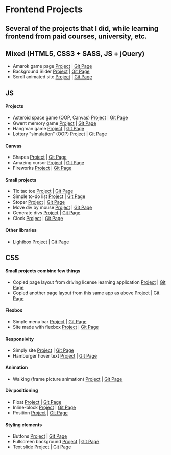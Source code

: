 # Frontend Projects
## Several of the projects that I did, while learning frontend from paid courses, university, etc.

## Mixed (HTML5, CSS3 + SASS, JS + jQuery)

- Amarok game page
[Project](https://amarokgame.com) | [Git Page](https://github.com/MarcinParda/AmarokPage)
- Background Slider
[Project](https://marcinparda.github.io/Frontend-Projects/JS/training/bg-slider/index.html) | [Git Page](https://github.com/MarcinParda/Frontend-Projects/tree/master/JS/training/bg-slider)
- Scroll animated site
[Project](https://marcinparda.github.io/Frontend-Projects/JS/projects/scroll-animated-sections/index.html) | [Git Page](https://github.com/MarcinParda/Frontend-Projects/tree/master/JS/projects/scroll-animated-sections)

## JS

#### Projects
- Asteroid space game (OOP, Canvas)
[Project](https://marcinparda.github.io/Frontend-Projects/JS/projects/asteroids-game/index.html) | [Git Page](https://github.com/MarcinParda/Frontend-Projects/tree/master/JS/projects/asteroids-game)
- Gwent memory game 
[Project](https://marcinparda.github.io/Frontend-Projects/JS/projects/gwent-memory/index.html) | [Git Page](https://github.com/MarcinParda/Frontend-Projects/tree/master/JS/projects/gwent-memory)
- Hangman game 
[Project](https://marcinparda.github.io/Frontend-Projects/JS/projects/hangman/index.html) | [Git Page](https://github.com/MarcinParda/Frontend-Projects/tree/master/JS/projects/hangman)
- Lottery "simulation" (OOP)
[Project](https://marcinparda.github.io/Frontend-Projects/JS/projects/hangman/index.html) | [Git Page](https://github.com/MarcinParda/Frontend-Projects/tree/master/JS/projects/lottery)

#### Canvas
- Shapes
[Project](https://marcinparda.github.io/Frontend-Projects/JS/training/canvas-shapes/index.html) | [Git Page](https://github.com/MarcinParda/Frontend-Projects/tree/master/JS/training/canvas-shapes)
- Amazing cursor
[Project](https://marcinparda.github.io/Frontend-Projects/JS/training/amazing-cursor/index.html) | [Git Page](https://github.com/MarcinParda/Frontend-Projects/tree/master/JS/training/amazing-cursor)
- Fireworks
[Project](https://marcinparda.github.io/Frontend-Projects/JS/training/fireworks/index.html) | [Git Page](https://github.com/MarcinParda/Frontend-Projects/tree/master/JS/training/fireworks)

#### Small projects
- Tic tac toe
[Project](https://marcinparda.github.io/Frontend-Projects/JS/training/tic-tac-toe/index.html) | [Git Page](https://github.com/MarcinParda/Frontend-Projects/tree/master/JS/training/tic-tac-toe)
- Simple to-do list
[Project](https://marcinparda.github.io/Frontend-Projects/JS/training/simple-todo-list/index.html) | [Git Page](https://github.com/MarcinParda/Frontend-Projects/tree/master/JS/training/simple-todo-list)
- Stoper
[Project](https://marcinparda.github.io/Frontend-Projects/JS/training/stoper/index.html) | [Git Page](https://github.com/MarcinParda/Frontend-Projects/tree/master/JS/training/stoper)
- Move div by mouse
[Project](https://marcinparda.github.io/Frontend-Projects/JS/training/mouse-move-div/index.html) | [Git Page](https://github.com/MarcinParda/Frontend-Projects/tree/master/JS/training/mouse-move-div)
- Generate divs
[Project](https://marcinparda.github.io/Frontend-Projects/JS/training/generate-divs/index.html) | [Git Page](https://github.com/MarcinParda/Frontend-Projects/tree/master/JS/training/generate-divs)
- Clock
[Project](https://marcinparda.github.io/Frontend-Projects/JS/training/clock/index.html) | [Git Page](https://github.com/MarcinParda/Frontend-Projects/tree/master/JS/training/clock)

#### Other libraries
- Lightbox
[Project](https://marcinparda.github.io/Frontend-Projects/JS/training/gallery-lightbox/index.html) | [Git Page](https://github.com/MarcinParda/Frontend-Projects/tree/master/JS/training/gallery-lightbox)

## CSS

#### Small projects combine few things
- Copied page layout from driving license learning application [Project](https://github.com/MarcinParda/Frontend-Projects/CSS/training/driving-license-tests-2/index.html) | [Git Page](https://marcinparda.github.io/Frontend-Projects/tree/master/CSS/training/driving-license-tests-2)
- Copied another page layout from this same app as above [Project](https://marcinparda.github.io/Frontend-Projects/CSS/training/driving-license-tests/index.html) | [Git Page](https://github.com/MarcinParda/Frontend-Projects/tree/master/CSS/training/driving-license-tests)

#### Flexbox
- Simple menu bar [Project](https://marcinparda.github.io/Frontend-Projects/CSS/training/flexbox-menu/index.html) | [Git Page](https://github.com/MarcinParda/Frontend-Projects/tree/master/CSS/training/flexbox-menu)
- Site made with flexbox [Project](https://marcinparda.github.io/Frontend-Projects/CSS/training/flexbox-site-trolls/projekt.html) | [Git Page](https://github.com/MarcinParda/Frontend-Projects/tree/master/CSS/training/flexbox-site-trolls)

#### Responsivity
- Simply site [Project](https://marcinparda.github.io/Frontend-Projects/CSS/training/responsive-site/index.html) | [Git Page](https://github.com/MarcinParda/Frontend-Projects/tree/master/CSS/training/responsive-site)
- Hamburger hover text [Project](https://marcinparda.github.io/Frontend-Projects/CSS/training/hamburger-hover-text/index.html) | [Git Page](https://github.com/MarcinParda/Frontend-Projects/tree/master/CSS/training/hamburger-hover-text)


#### Animation
- Walking (frame picture animation) [Project](https://marcinparda.github.io/Frontend-Projects/CSS/training/animation-walking/index.html) | [Git Page](https://github.com/MarcinParda/Frontend-Projects/tree/master/CSS/training/animation-walking)

#### Div positioning
- Float [Project](https://marcinparda.github.io/Frontend-Projects/CSS/training/float-chessboard/projekt.html) | [Git Page](https://github.com/MarcinParda/Frontend-Projects/tree/master/CSS/training/float-chessboard)
- Inline-block [Project](https://marcinparda.github.io/Frontend-Projects/CSS/training/position-chessboard/index.html) | [Git Page](https://github.com/MarcinParda/Frontend-Projects/tree/master/CSS/training/position-chessboard)
- Position [Project](https://marcinparda.github.io/Frontend-Projects/CSS/training/inline-block-chessboard/index.html) | [Git Page](https://github.com/MarcinParda/Frontend-Projects/tree/master/CSS/training/inline-block-chessboard)

#### Styling elements
- Buttons [Project](https://marcinparda.github.io/Frontend-Projects/CSS/training/buttons/index.html) | [Git Page](https://github.com/MarcinParda/Frontend-Projects/tree/master/CSS/training/buttons)
- Fullscreen background [Project](https://marcinparda.github.io/Frontend-Projects/CSS/training/fullscreen-page/index.html) | [Git Page](https://github.com/MarcinParda/Frontend-Projects/tree/master/CSS/training/fullscreen-page)
- Text slide [Project](https://marcinparda.github.io/Frontend-Projects/CSS/training/text-slide/index.html) | [Git Page](https://github.com/MarcinParda/Frontend-Projects/tree/master/CSS/training/text-slide)
